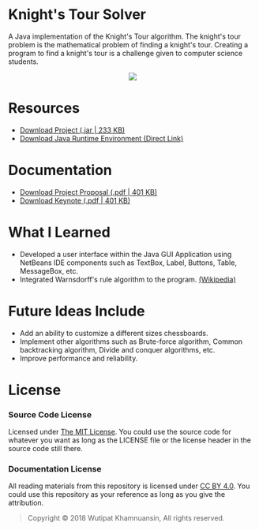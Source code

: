 # Knight's Tour Solver
A Java implementation of the Knight's Tour algorithm. The knight's tour problem is the mathematical problem of finding a knight's tour. Creating a program to find a knight's tour is a challenge given to computer science students.

<p align="center">
  <img src="https://bellmcp.github.io/img/Projects_KnightsTour.jpg" />
</p>

# Resources

* [Download Project (.jar | 233 KB)](bellmcp.github.io/work/KnightsTour_2.jar)
* [Download Java Runtime Environment (Direct Link)](https://www.java.com/en/download/)

# Documentation
* [Download Project Proposal (.pdf | 401 KB)](bellmcp.github.io/work/knightstour_final.pdf)
* [Download Keynote (.pdf | 401 KB)](bellmcp.github.io/work/knightstour_final.pdf)

# What I Learned

* Developed a user interface within the Java GUI Application using NetBeans IDE components such as TextBox, Label, Buttons, Table, MessageBox, etc.
* Integrated Warnsdorff's rule algorithm to the program. [(Wikipedia)](https://en.wikipedia.org/wiki/Knight%27s_tour)

# Future Ideas Include

* Add an ability to customize a different sizes chessboards.
* Implement other algorithms such as Brute-force algorithm, Common backtracking algorithm, Divide and conquer algorithms, etc.
* Improve performance and reliability.

# License

### Source Code License

Licensed under [The MIT License](https://github.com/bellmcp/Knights-Tour-Solver/blob/master/LICENSE). You could use the source code for whatever you want as long as the LICENSE file or the license header in the source code still there.

### Documentation License

All reading materials from this repository is licensed under [CC BY 4.0](https://creativecommons.org/licenses/by/4.0/). You could use this repository as your reference as long as you give the attribution.

> Copyright © 2018 Wutipat Khamnuansin, All rights reserved.
